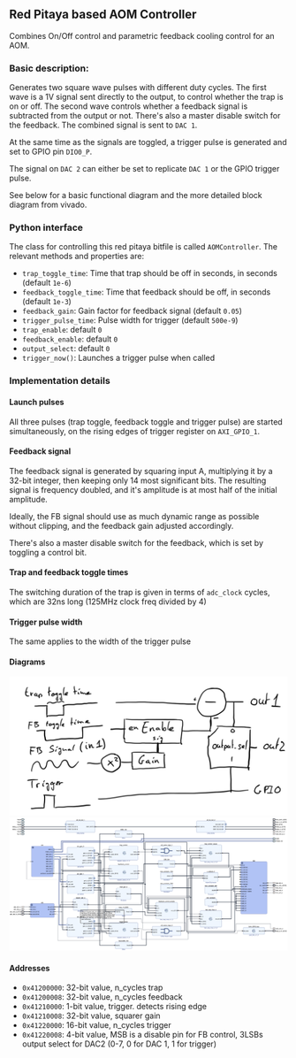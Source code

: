 ## Red Pitaya based AOM Controller

Combines On/Off control and parametric feedback cooling control for an AOM.

### Basic description:
Generates two square wave pulses with different duty cycles. The first wave is a 1V signal sent directly to the output, to control whether the trap is on or off. The second wave controls whether a feedback signal is subtracted from the output or not. There's also a master disable switch for the feedback. The combined signal is sent to `DAC 1`.

At the same time as the signals are toggled, a trigger pulse is generated and set to GPIO pin `DIO0_P`.

The signal on `DAC 2` can either be set to replicate `DAC 1` or the GPIO trigger pulse.

See below for a basic functional diagram and the more detailed block diagram from vivado.

### Python interface
The class for controlling this red pitaya bitfile is called `AOMController`. The relevant methods and properties are:
- `trap_toggle_time`: Time that trap should be off in seconds, in seconds (default `1e-6`)
- `feedback_toggle_time`: Time that feedback should be off, in seconds (default `1e-3`)
- `feedback_gain`: Gain factor for feedback signal (default `0.05`)
- `trigger_pulse_time`: Pulse width for trigger (default `500e-9`)
- `trap_enable`: default `0`
- `feedback_enable`: default `0`
- `output_select`:  default `0`
- `trigger_now()`: Launches a trigger pulse when called

### Implementation details

#### Launch pulses
All three pulses (trap toggle, feedback toggle and trigger pulse) are started simultaneously, on the rising edges of trigger register on `AXI_GPIO_1`.

#### Feedback signal
The feedback signal is generated by squaring input A, multiplying it by a 32-bit integer, then keeping only 14 most significant bits. The resulting signal is frequency doubled, and it's amplitude is at most half of the initial amplitude.

Ideally, the FB signal should use as much dynamic range as possible without clipping, and the feedback gain adjusted accordingly.

There's also a master disable switch for the feedback, which is set by toggling a control bit.

#### Trap and feedback toggle times
The switching duration of the trap is given in terms of `adc_clock` cycles, which are 32ns long (125MHz clock freq divided by 4)

#### Trigger pulse width
The same applies to the width of the trigger pulse

#### Diagrams

![functional diagram](aom_controller_1.png)
![block diagram](aom_controller_2.png)

#### Addresses
- `0x41200000`: 32-bit value, n_cycles trap
- `0x41200008`: 32-bit value, n_cycles feedback
- `0x41210000`: 1-bit value, trigger. detects rising edge
- `0x41210008`: 32-bit value, squarer gain
- `0x41220000`: 16-bit value, n_cycles trigger
- `0x41220008`: 4-bit value, MSB is a disable pin for FB control, 3LSBs output select for DAC2 (0-7, 0 for DAC 1, 1 for trigger)